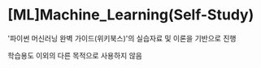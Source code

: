 # [ML]Machine_Learning(Self-Study)

'파이썬 머신러닝 완벽 가이드(위키북스)'의 실습자료 및 이론을 기반으로 진행

학습용도 이외의 다른 목적으로 사용하지 않음
